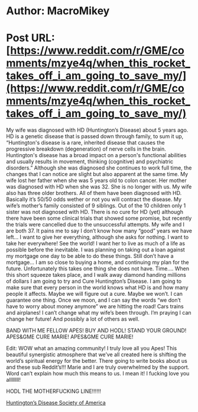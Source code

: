 # Author: MacroMikey
# Post URL: [https://www.reddit.com/r/GME/comments/mzye4q/when_this_rocket_takes_off_i_am_going_to_save_my/](https://www.reddit.com/r/GME/comments/mzye4q/when_this_rocket_takes_off_i_am_going_to_save_my/)


My wife was diagnosed with HD (Huntington’s Disease) about 5 years ago. HD is a genetic disease that is passed down through family, to sum it up, 
  “Huntington's disease is a rare, inherited disease that causes the progressive breakdown (degeneration) of nerve cells in the brain. Huntington's disease has a broad impact on a person's functional abilities and usually results in movement, thinking (cognitive) and psychiatric disorders.” 
 Although she was diagnosed she continues to work full time, the changes that I can notice are slight but also apparent at the same time. My wife lost her father when she was 5 years old to colon cancer. Her mother was diagnosed with HD when she was 32. She is no longer with us. My wife also has three older brothers. All of them have been diagnosed with HD. Basically it’s 50/50 odds wether or not you will contract the disease. My wife’s mother’s family consisted of 9 siblings. Out of the 10 children only 1 sister was not diagnosed with HD. 
  There is no cure for HD (yet) although there have been some clinical trials that showed some promise, but recently the trials were cancelled due to the unsuccessful attempts. My wife and I are both 37. It pains me to say I don’t know how many “good” years we have left... I want to give her everything, although she asks for nothing. I want to take her everywhere! See the world! I want her to live as much of a life as possible before the inevitable. I was planning on taking out a loan against my mortgage one day to be able to do these things. Still don’t have a mortgage... I am so close to buying a home, and continuing my plan for the future. Unfortunately this takes one thing she does not have. Time.... 
  When this short squeeze takes place, and I walk away diamond handing millions of dollars I am going to try and Cure Huntington’s Disease. I am going to make sure that every person in the world knows what HD is and how many people it affects. Maybe we will figure out a cure. Maybe we won’t. I can guarantee one thing. Once we moon, and I can say the words “we don’t have to worry about money anymore” we are hitting the road! Cars trains and airplanes! I can’t change what my wife’s been through. I’m praying I can change her future! And possibly a lot of others as well. 

BAND WITH ME FELLOW APES! BUY AND HODL!  STAND YOUR GROUND! 
APES&GME CURE MARIE! APES&GME CURE MARIE! 



Edit: WOW what an amazing community! I truly love all you Apes! This beautiful synergistic atmosphere that we’ve all created here is shifting the world’s spiritual energy for the better. There going to write books about us and these sub Reddit’s!!!  Marie and I are truly overwhelmed by the support. Word can’t explain how much this means to us. I mean it! I fucking love you allllllll! 

HODL THE MOTHERFUCKING LINE!!!!!!

 [Huntington’s Disease Society of America](https://hdsa.org)